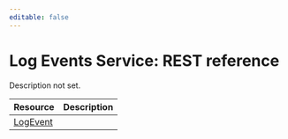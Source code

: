 ```yaml
---
editable: false
---
```


# Log Events Service: REST reference
Description not set.

Resource | Description
--- | ---
[LogEvent](LogEvent/index.md) | 